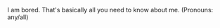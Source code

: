 I am bored.
That's basically all you need to know about me.
(Pronouns: any/all)

<!---
IAmBored141/IAmBored141 is a ✨ special ✨ repository because its `README.md` (this file) appears on your GitHub profile.
You can click the Preview link to take a look at your changes.
--->
